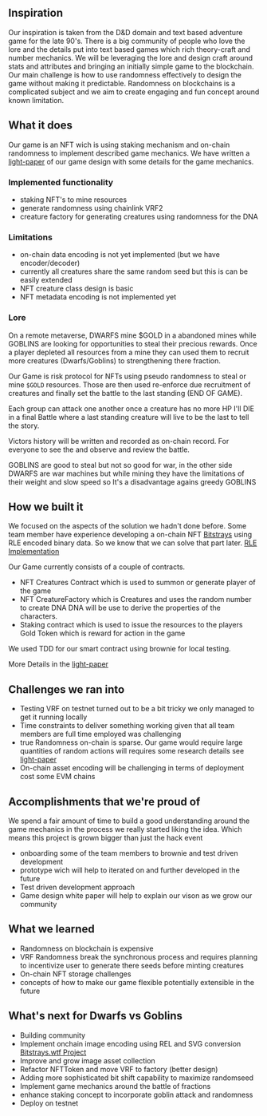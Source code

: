 ## Inspiration

Our inspiration is taken from the D&D domain and text based adventure game for the late 90's.
There is a big community of people who love the lore and the details put into text based games
which rich theory-craft and number mechanics.
We will be leveraging the lore and design craft around stats and attributes and bringing an initially simple game to the blockchain.
Our main challenge is how to use randomness effectively to design the game without making it
predictable. Randomness on blockchains is a complicated subject and we aim to create engaging
and fun concept around known limitation.  

## What it does

Our game is an NFT wich is using staking mechanism and on-chain randomness to implement
described game mechanics.
We have written a [light-paper](https://github.com/gbalbuena/dwarves-and-goblins/blob/main/docs/whitepaper-v1.md) of our game design with some details for the game mechanics. 

### Implemented functionality
- staking NFT's to mine resources
- generate randomness using chainlink VRF2
- creature factory for generating creatures using randomness for the DNA

### Limitations
- on-chain data encoding is not yet implemented (but we have encoder/decoder)
- currently all creatures share the same random seed but this is can be easily extended 
- NFT creature class design is basic
- NFT metadata encoding is not implemented yet

### Lore
On a remote metaverse, DWARFS mine $GOLD in a abandoned mines while GOBLINS are looking for opportunities to steal their precious rewards.
Once a player depleted all resources from a mine they can used them to recruit more creatures (Dwarfs/Goblins) to strengthening there fraction.

Our Game is risk protocol for NFTs using pseudo randomness to steal or mine `$GOLD` resources.
Those are then used re-enforce due recruitment of creatures and finally set the battle to the last standing (END OF GAME).

Each group can attack one another once a creature has no more HP I'll DIE in a final Battle where a last standing creature will live to be the last to tell the story.

Victors history will be written and recorded as on-chain record. For everyone to see the and observe and review the battle.

GOBLINS are good to steal but not so good for war, in the other side DWARFS are war machines but while mining they have the limitations of their weight and slow speed so It's a disadvantage agains greedy GOBLINS

## How we built it

We focused on the aspects of the solution we hadn't done before.
Some team member have experience developing a on-chain NFT [Bitstrays](https://bitstrays.wtf/) using RLE encoded binary data. So we know that we can solve that part later.
[RLE Implementation](https://etherscan.io/address/0x9da7811ef73222393077730e7b4853a01eede1c3#code) 

Our Game currently consists of a couple of contracts.
- NFT Creatures Contract which is used to summon or generate player of the game
- NFT CreatureFactory which is Creatures and uses the random number to create DNA
DNA will be use to derive the properties of the characters.
- Staking contract which is used to issue the resources to the players
Gold Token which is reward for action in the game

We used TDD for our smart contract using brownie for local testing.

More Details in the [light-paper](https://github.com/gbalbuena/dwarfes-and-goblins/blob/main/docs/whitepaper-v1.md)

## Challenges we ran into

- Testing VRF on testnet turned out to be a bit tricky we only managed to get it running locally
- Time constraints to deliver something working given that all team members are full time employed was challenging
- true Randomness on-chain is sparse. Our game would require large quantities of random actions will requires some research details see  [light-paper](https://github.com/gbalbuena/dwarfes-and-goblins/blob/main/docs/whitepaper-v1.md)
- On-chain asset encoding will be challenging in terms of deployment cost some EVM chains

## Accomplishments that we're proud of

We spend a fair amount of time to build a good understanding around the game mechanics
in the process we really started liking the idea.
Which means this project is grown bigger than just the hack event
- onboarding some of the team members to brownie and test driven development
- prototype wich will help to iterated on and further developed in the future
- Test driven development approach
- Game design white paper will help to explain our vison as we grow our community

## What we learned

- Randomness on blockchain is expensive
- VRF Randomness break the synchronous process and requires planning to incentivize user to generate there seeds before minting creatures
- On-chain NFT storage challenges
- concepts of how to make our game flexible potentially extensible in the future  

## What's next for Dwarfs vs Goblins

- Building community
- Implement onchain image encoding using REL and SVG conversion [Bitstrays.wtf Project](https://etherscan.io/address/0x9da7811ef73222393077730e7b4853a01eede1c3#code)
- Improve and grow image asset collection
- Refactor NFTToken and move VRF to factory (better design)
- Adding more sophisticated bit shift capability to maximize randomseed 
- Implement game mechanics around the battle of fractions
- enhance staking concept to incorporate goblin attack and randomness
- Deploy on testnet
